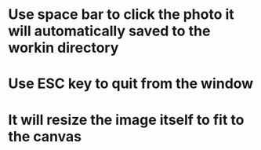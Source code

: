 # Use space bar to click the photo it will automatically saved to the workin directory
# Use ESC key to quit from the window 
# It will resize the image itself to fit to the canvas

